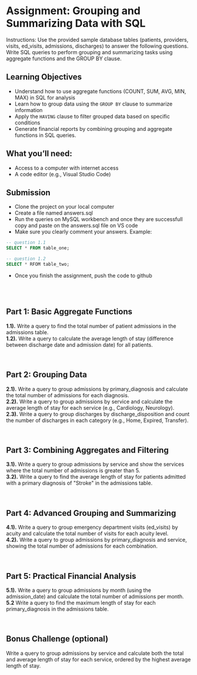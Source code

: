 # Assignment: Grouping and Summarizing Data with SQL
Instructions: Use the provided sample database tables (patients, providers, visits, ed_visits, admissions, discharges) to answer the following questions. Write SQL queries to perform grouping and summarizing tasks using aggregate functions and the GROUP BY clause.

## Learning Objectives
- Understand how to use aggregate functions (COUNT, SUM, AVG, MIN, MAX) in SQL for analysis
- Learn how to group data using the ```GROUP BY``` clause to summarize information
- Apply the ```HAVING``` clause to filter grouped data based on specific conditions
- Generate financial reports by combining grouping and aggregate functions in SQL queries.

## What you’ll need:
- Access to a computer with internet access
- A code editor (e.g., Visual Studio Code)

## Submission
- Clone the project on your local computer
- Create a file named answers.sql
- Run the queries on MySQL workbench and once they are successfull copy and paste on the answers.sql file on VS code
- Make sure you clearly comment your answers. Example:
```sql
-- question 1.1
SELECT * FROM table_one;

-- question 1.2
SELECT * RFOM table_two;
```
- Once you finish the assignment, push the code to github

<br/><br/>
## Part 1: Basic Aggregate Functions
**1.1).** Write a query to find the total number of patient admissions in the admissions table.<br/>
**1.2).** Write a query to calculate the average length of stay (difference between discharge date and admission date) for all patients.

<br/>

## Part 2: Grouping Data
**2.1).** Write a query to group admissions by primary_diagnosis and calculate the total number of admissions for each diagnosis.<br/>
**2.2).** Write a query to group admissions by service and calculate the average length of stay for each service (e.g., Cardiology, Neurology).<br/>
**2.3).** Write a query to group discharges by discharge_disposition and count the number of discharges in each category (e.g., Home, Expired, Transfer).

<br/>

## Part 3: Combining Aggregates and Filtering
**3.1).** Write a query to group admissions by service and show the services where the total number of admissions is greater than 5.<br/>
**3.2).** Write a query to find the average length of stay for patients admitted with a primary diagnosis of "Stroke" in the admissions table.

<br/>

## Part 4: Advanced Grouping and Summarizing
**4.1).** Write a query to group emergency department visits (ed_visits) by acuity and calculate the total number of visits for each acuity level.<br/>
**4.2).** Write a query to group admissions by primary_diagnosis and service, showing the total number of admissions for each combination.

<br/>

## Part 5: Practical Financial Analysis
**5.1).** Write a query to group admissions by month (using the admission_date) and calculate the total number of admissions per month.<br/>
**5.2** Write a query to find the maximum length of stay for each primary_diagnosis in the admissions table.

<br/>

## Bonus Challenge (optional)
Write a query to group admissions by service and calculate both the total and average length of stay for each service, ordered by the highest average length of stay.

<br/><br/>
